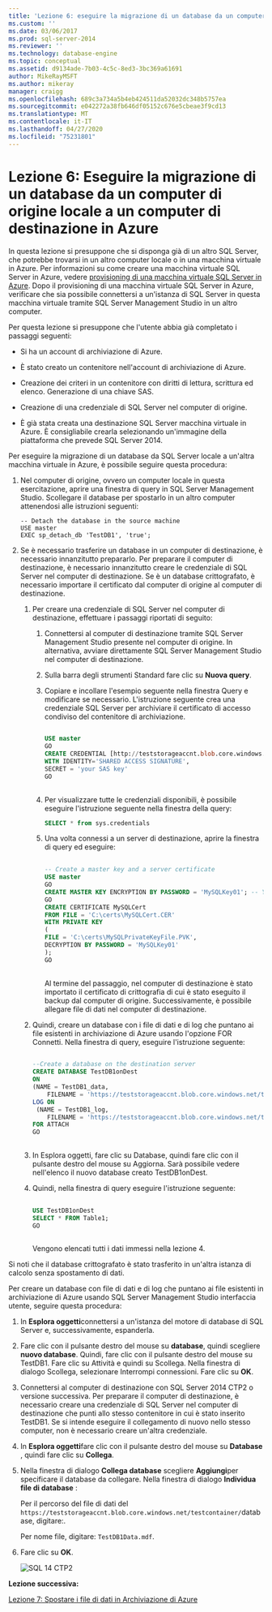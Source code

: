 ```yaml
---
title: 'Lezione 6: eseguire la migrazione di un database da un computer di origine locale a un computer di destinazione in Azure | Microsoft Docs'
ms.custom: ''
ms.date: 03/06/2017
ms.prod: sql-server-2014
ms.reviewer: ''
ms.technology: database-engine
ms.topic: conceptual
ms.assetid: d9134ade-7b03-4c5c-8ed3-3bc369a61691
author: MikeRayMSFT
ms.author: mikeray
manager: craigg
ms.openlocfilehash: 689c3a734a5b4eb424511da52032dc348b5757ea
ms.sourcegitcommit: e042272a38fb646df05152c676e5cbeae3f9cd13
ms.translationtype: MT
ms.contentlocale: it-IT
ms.lasthandoff: 04/27/2020
ms.locfileid: "75231801"
---
```

# <a name="lesson-6-migrate-a-database-from-a-source-machine-on-premises-to-a-destination-machine-in-azure"></a>Lezione 6: Eseguire la migrazione di un database da un computer di origine locale a un computer di destinazione in Azure
  In questa lezione si presuppone che si disponga già di un altro SQL Server, che potrebbe trovarsi in un altro computer locale o in una macchina virtuale in Azure. Per informazioni su come creare una macchina virtuale SQL Server in Azure, vedere [provisioning di una macchina virtuale SQL Server in Azure](https://www.windowsazure.com/manage/windows/common-tasks/install-sql-server/). Dopo il provisioning di una macchina virtuale SQL Server in Azure, verificare che sia possibile connettersi a un'istanza di SQL Server in questa macchina virtuale tramite SQL Server Management Studio in un altro computer.  
  
 Per questa lezione si presuppone che l'utente abbia già completato i passaggi seguenti:  
  
-   Si ha un account di archiviazione di Azure.  
  
-   È stato creato un contenitore nell'account di archiviazione di Azure.  
  
-   Creazione dei criteri in un contenitore con diritti di lettura, scrittura ed elenco. Generazione di una chiave SAS.  
  
-   Creazione di una credenziale di SQL Server nel computer di origine.  
  
-   È già stata creata una destinazione SQL Server macchina virtuale in Azure. È consigliabile crearla selezionando un'immagine della piattaforma che prevede SQL Server 2014.  
  
 Per eseguire la migrazione di un database da SQL Server locale a un'altra macchina virtuale in Azure, è possibile seguire questa procedura:  
  
1.  Nel computer di origine, ovvero un computer locale in questa esercitazione, aprire una finestra di query in SQL Server Management Studio. Scollegare il database per spostarlo in un altro computer attenendosi alle istruzioni seguenti:  
  
    ```  
    -- Detach the database in the source machine   
    USE master  
    EXEC sp_detach_db 'TestDB1', 'true';  
    ```  
  
2.  Se è necessario trasferire un database in un computer di destinazione, è necessario innanzitutto prepararlo. Per preparare il computer di destinazione, è necessario innanzitutto creare le credenziale di SQL Server nel computer di destinazione. Se è un database crittografato, è necessario importare il certificato dal computer di origine al computer di destinazione.  
  
    1.  Per creare una credenziale di SQL Server nel computer di destinazione, effettuare i passaggi riportati di seguito:  
  
        1.  Connettersi al computer di destinazione tramite SQL Server Management Studio presente nel computer di origine.  In alternativa, avviare direttamente SQL Server Management Studio nel computer di destinazione.  
  
        2.  Sulla barra degli strumenti Standard fare clic su **Nuova query**.  
  
        3.  Copiare e incollare l'esempio seguente nella finestra Query e modificare se necessario. L'istruzione seguente crea una credenziale SQL Server per archiviare il certificato di accesso condiviso del contenitore di archiviazione.  
  
            ```sql  
  
            USE master   
            GO   
            CREATE CREDENTIAL [http://teststorageaccnt.blob.core.windows.net/testcontainer]   
            WITH IDENTITY='SHARED ACCESS SIGNATURE',   
            SECRET = 'your SAS key'   
            GO  
  
            ```  
  
        4.  Per visualizzare tutte le credenziali disponibili, è possibile eseguire l'istruzione seguente nella finestra della query:  
  
            ```sql  
            SELECT * from sys.credentials   
            ```  
  
        5.  Una volta connessi a un server di destinazione, aprire la finestra di query ed eseguire:  
  
            ```sql  
  
            -- Create a master key and a server certificate   
            USE master   
            GO   
            CREATE MASTER KEY ENCRYPTION BY PASSWORD = 'MySQLKey01'; -- You may use a different password.   
            GO   
            CREATE CERTIFICATE MySQLCert   
            FROM FILE = 'C:\certs\MySQLCert.CER'   
            WITH PRIVATE KEY   
            (   
            FILE = 'C:\certs\MySQLPrivateKeyFile.PVK',   
            DECRYPTION BY PASSWORD = 'MySQLKey01'   
            );   
            GO  
  
            ```  
  
             Al termine del passaggio, nel computer di destinazione è stato importato il certificato di crittografia di cui è stato eseguito il backup dal computer di origine. Successivamente, è possibile allegare file di dati nel computer di destinazione.  
  
    2.  Quindi, creare un database con i file di dati e di log che puntano ai file esistenti in archiviazione di Azure usando l'opzione FOR Connetti. Nella finestra di query, eseguire l'istruzione seguente:  
  
        ```sql  
  
        --Create a database on the destination server   
        CREATE DATABASE TestDB1onDest   
        ON   
        (NAME = TestDB1_data,   
            FILENAME = 'https://teststorageaccnt.blob.core.windows.net/testcontainer/TestDB1Data.mdf' )   
        LOG ON   
         (NAME = TestDB1_log,   
            FILENAME = 'https://teststorageaccnt.blob.core.windows.net/testcontainer/TestDB1Log.ldf')   
        FOR ATTACH   
        GO  
  
        ```  
  
    3.  In Esplora oggetti, fare clic su Database, quindi fare clic con il pulsante destro del mouse su Aggiorna. Sarà possibile vedere nell'elenco il nuovo database creato TestDB1onDest.  
  
    4.  Quindi, nella finestra di query eseguire l'istruzione seguente:  
  
        ```sql  
  
        USE TestDB1onDest   
        SELECT * FROM Table1;   
        GO  
  
        ```  
  
         Vengono elencati tutti i dati immessi nella lezione 4.  
  
 Si noti che il database crittografato è stato trasferito in un'altra istanza di calcolo senza spostamento di dati.  
  
 Per creare un database con file di dati e di log che puntano ai file esistenti in archiviazione di Azure usando SQL Server Management Studio interfaccia utente, seguire questa procedura:  
  
1.  In **Esplora oggetti**connettersi a un'istanza del motore di database di SQL Server e, successivamente, espanderla.  
  
2.  Fare clic con il pulsante destro del mouse su **database**, quindi scegliere **nuovo database**. Quindi, fare clic con il pulsante destro del mouse su TestDB1. Fare clic su Attività e quindi su Scollega. Nella finestra di dialogo Scollega, selezionare Interrompi connessioni. Fare clic su **OK**.  
  
3.  Connettersi al computer di destinazione con SQL Server 2014 CTP2 o versione successiva. Per preparare il computer di destinazione, è necessario creare una credenziale di SQL Server nel computer di destinazione che punti allo stesso contenitore in cui è stato inserito TestDB1. Se si intende eseguire il collegamento di nuovo nello stesso computer, non è necessario creare un'altra credenziale.  
  
4.  In **Esplora oggetti**fare clic con il pulsante destro del mouse su **Database** , quindi fare clic su **Collega**.  
  
5.  Nella finestra di dialogo **Collega database** scegliere **Aggiungi**per specificare il database da collegare. Nella finestra di dialogo **Individua file di database** :  
  
     Per il percorso del file di dati del `https://teststorageaccnt.blob.core.windows.net/testcontainer/`database, digitare:.  
  
     Per nome file, digitare: `TestDB1Data.mdf`.  
  
6.  Fare clic su **OK**.  
  
     ![SQL 14 CTP2](../tutorials/media/ss-was-tutlesson-6-7.gif "SQL 14 CTP2")  
  
 **Lezione successiva:**  
  
 [Lezione 7: Spostare i file di dati in Archiviazione di Azure](../relational-databases/lesson-6-generate-activity-and-backup-log-using-file-snapshot-backup.md)  
  
